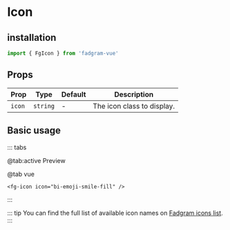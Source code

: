 # Icon

## installation

```ts
import { FgIcon } from 'fadgram-vue'
```

## Props

| Prop   | Type     | Default | Description                |
| ------ | -------- | ------- | -------------------------- |
| `icon` | `string` | -       | The icon class to display. |

## Basic usage

::: tabs

@tab:active Preview

<fg-icon icon="bi-emoji-smile-fill"/>

@tab vue

```vue
<fg-icon icon="bi-emoji-smile-fill" />
```

:::

::: tip
You can find the full list of available icon names on [Fadgram icons list](https://talalalmrka.github.io/fadgram-ui-docs/#icons).
:::
